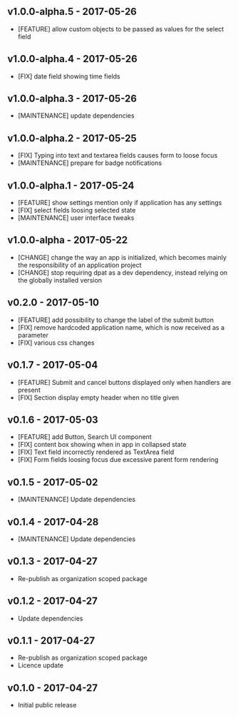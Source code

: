 ## v1.0.0-alpha.5 - 2017-05-26
* [FEATURE] allow custom objects to be passed as values for the select field

## v1.0.0-alpha.4 - 2017-05-26

* [FIX] date field showing time fields


## v1.0.0-alpha.3 - 2017-05-26

* [MAINTENANCE] update dependencies

## v1.0.0-alpha.2 - 2017-05-25

* [FIX] Typing into text and textarea fields causes form to loose focus
* [MAINTENANCE] prepare for badge notifications


## v1.0.0-alpha.1 - 2017-05-24

* [FEATURE] show settings mention only if application has any settings
* [FIX] select fields loosing selected state
* [MAINTENANCE] user interface tweaks

## v1.0.0-alpha - 2017-05-22

* [CHANGE] change the way an app is initialized, which becomes mainly the responsibility of an application project
* [CHANGE] stop requiring dpat as a dev dependency, instead relying on the globally installed version


## v0.2.0 - 2017-05-10
* [FEATURE] add possibility to change the label of the submit button 
* [FIX] remove hardcoded application name, which is now received as a parameter 
* [FIX] various css changes 

## v0.1.7 - 2017-05-04

* [FEATURE] Submit and cancel buttons displayed only when handlers are present
* [FIX] Section display empty header when no title given 

## v0.1.6 - 2017-05-03

* [FEATURE] add Button, Search UI component
* [FIX] content box showing when in app in collapsed state
* [FIX] Text field incorrectly rendered as TextArea field
* [FIX] Form fields loosing focus due excessive parent form rendering

## v0.1.5 - 2017-05-02

* [MAINTENANCE] Update dependencies

## v0.1.4 - 2017-04-28

* [MAINTENANCE] Update dependencies

## v0.1.3 - 2017-04-27

* Re-publish as organization scoped package

## v0.1.2 - 2017-04-27

* Update dependencies

## v0.1.1 - 2017-04-27

* Re-publish as organization scoped package
* Licence update

## v0.1.0 - 2017-04-27

* Initial public release
